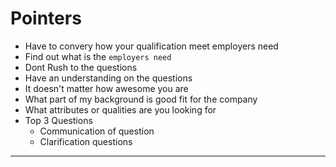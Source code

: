 # Pointers
- Have to convery how your qualification meet employers need
- Find out what is the `employers need`
- Dont Rush to the questions
- Have an understanding on the questions
- It doesn't matter how awesome you are
- What part of my background is good fit for the company
- What attributes or qualities are you looking for
- Top 3 Questions
	- Communication of question
	- Clarification questions

---